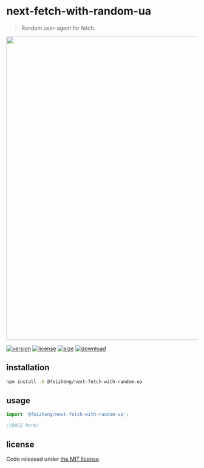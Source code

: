 # next-fetch-with-random-ua
> Random user-agent for fetch.

<img src="https://tva1.sinaimg.cn/large/007S8ZIlgy1gg7qly1w3lj31mc03qq5y.jpg" width="800" />

[![version][version-image]][version-url]
[![license][license-image]][license-url]
[![size][size-image]][size-url]
[![download][download-image]][download-url]

## installation
```bash
npm install -S @feizheng/next-fetch-with-random-ua
```

## usage
```js
import '@feizheng/next-fetch-with-random-ua';

//DOCS here!
```

## license
Code released under [the MIT license](https://github.com/afeiship/next-fetch-with-random-ua/blob/master/LICENSE.txt).

[version-image]: https://img.shields.io/npm/v/@feizheng/next-fetch-with-random-ua
[version-url]: https://npmjs.org/package/@feizheng/next-fetch-with-random-ua

[license-image]: https://img.shields.io/npm/l/@feizheng/next-fetch-with-random-ua
[license-url]: https://github.com/afeiship/next-fetch-with-random-ua/blob/master/LICENSE.txt

[size-image]: https://img.shields.io/bundlephobia/minzip/@feizheng/next-fetch-with-random-ua
[size-url]: https://github.com/afeiship/next-fetch-with-random-ua/blob/master/dist/next-fetch-with-random-ua.min.js

[download-image]: https://img.shields.io/npm/dm/@feizheng/next-fetch-with-random-ua
[download-url]: https://www.npmjs.com/package/@feizheng/next-fetch-with-random-ua
